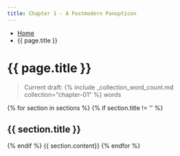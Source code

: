 ```yaml
---
title: Chapter 1 - A Postmodern Panopticon
---
```

<nav aria-label="Breadcrumb" class="breadcrumb">
  <ul>
    <li><a href='{{ "/" | relative_url }}'>Home</a></li>
    <li><span aria-current="page">{{ page.title }}</span></li>
  </ul>
</nav>

# {{ page.title }} 

> Current draft: {% include _collection_word_count.md collection="chapter-01" %} words

{% for section in sections %}
{% if section.title != '' %} 
## {{ section.title }}
{% endif %}
{{ section.content}}
{% endfor %}
